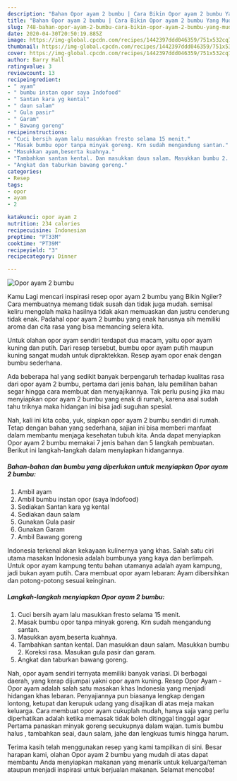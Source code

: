 ```yaml
---
description: "Bahan Opor ayam 2 bumbu | Cara Bikin Opor ayam 2 bumbu Yang Mudah Dan Praktis"
title: "Bahan Opor ayam 2 bumbu | Cara Bikin Opor ayam 2 bumbu Yang Mudah Dan Praktis"
slug: 748-bahan-opor-ayam-2-bumbu-cara-bikin-opor-ayam-2-bumbu-yang-mudah-dan-praktis
date: 2020-04-30T20:50:19.885Z
image: https://img-global.cpcdn.com/recipes/1442397ddd046359/751x532cq70/opor-ayam-2-bumbu-foto-resep-utama.jpg
thumbnail: https://img-global.cpcdn.com/recipes/1442397ddd046359/751x532cq70/opor-ayam-2-bumbu-foto-resep-utama.jpg
cover: https://img-global.cpcdn.com/recipes/1442397ddd046359/751x532cq70/opor-ayam-2-bumbu-foto-resep-utama.jpg
author: Barry Hall
ratingvalue: 3
reviewcount: 13
recipeingredient:
- " ayam"
- " bumbu instan opor saya Indofood"
- " Santan kara yg kental"
- " daun salam"
- " Gula pasir"
- " Garam"
- " Bawang goreng"
recipeinstructions:
- "Cuci bersih ayam lalu masukkan fresto selama 15 menit."
- "Masak bumbu opor tanpa minyak goreng. Krn sudah mengandung santan."
- "Masukkan ayam,beserta kuahnya."
- "Tambahkan santan kental. Dan masukkan daun salam. Masukkan bumbu 2. Koreksi rasa. Masukan gula pasir dan garam."
- "Angkat dan taburkan bawang goreng."
categories:
- Resep
tags:
- opor
- ayam
- 2

katakunci: opor ayam 2 
nutrition: 234 calories
recipecuisine: Indonesian
preptime: "PT33M"
cooktime: "PT39M"
recipeyield: "3"
recipecategory: Dinner

---
```



![Opor ayam 2 bumbu](https://img-global.cpcdn.com/recipes/1442397ddd046359/751x532cq70/opor-ayam-2-bumbu-foto-resep-utama.jpg)

Kamu Lagi mencari inspirasi resep opor ayam 2 bumbu yang Bikin Ngiler? Cara membuatnya memang tidak susah dan tidak juga mudah. semisal keliru mengolah maka hasilnya tidak akan memuaskan dan justru cenderung tidak enak. Padahal opor ayam 2 bumbu yang enak harusnya sih memiliki aroma dan cita rasa yang bisa memancing selera kita.

Untuk olahan opor ayam sendiri terdapat dua macam, yaitu opor ayam kuning dan putih. Dari resep tersebut, bumbu opor ayam putih maupun kuning sangat mudah untuk dipraktekkan. Resep ayam opor enak dengan bumbu sederhana.

Ada beberapa hal yang sedikit banyak berpengaruh terhadap kualitas rasa dari opor ayam 2 bumbu, pertama dari jenis bahan, lalu pemilihan bahan segar hingga cara membuat dan menyajikannya. Tak perlu pusing jika mau menyiapkan opor ayam 2 bumbu yang enak di rumah, karena asal sudah tahu triknya maka hidangan ini bisa jadi suguhan spesial.


Nah, kali ini kita coba, yuk, siapkan opor ayam 2 bumbu sendiri di rumah. Tetap dengan bahan yang sederhana, sajian ini bisa memberi manfaat dalam membantu menjaga kesehatan tubuh kita. Anda dapat menyiapkan Opor ayam 2 bumbu memakai 7 jenis bahan dan 5 langkah pembuatan. Berikut ini langkah-langkah dalam menyiapkan hidangannya.

<!--inarticleads1-->

##### Bahan-bahan dan bumbu yang diperlukan untuk menyiapkan Opor ayam 2 bumbu:

1. Ambil  ayam
1. Ambil  bumbu instan opor (saya Indofood)
1. Sediakan  Santan kara yg kental
1. Sediakan  daun salam
1. Gunakan  Gula pasir
1. Gunakan  Garam
1. Ambil  Bawang goreng


Indonesia terkenal akan kekayaan kulinernya yang khas. Salah satu ciri utama masakan Indonesia adalah bumbunya yang kaya dan berlimpah. Untuk opor ayam kampung tentu bahan utamanya adalah ayam kampung, jadi bukan ayam putih. Cara membuat opor ayam lebaran: Ayam dibersihkan dan potong-potong sesuai keinginan. 

<!--inarticleads2-->

##### Langkah-langkah menyiapkan Opor ayam 2 bumbu:

1. Cuci bersih ayam lalu masukkan fresto selama 15 menit.
1. Masak bumbu opor tanpa minyak goreng. Krn sudah mengandung santan.
1. Masukkan ayam,beserta kuahnya.
1. Tambahkan santan kental. Dan masukkan daun salam. Masukkan bumbu 2. Koreksi rasa. Masukan gula pasir dan garam.
1. Angkat dan taburkan bawang goreng.


Nah, opor ayam sendiri ternyata memiliki banyak variasi. Di berbagai daerah, yang kerap dijumpai yakni opor ayam kuning. Resep Opor Ayam - Opor ayam adalah salah satu masakan khas Indonesia yang menjadi hidangan khas lebaran. Penyajiannya pun biasanya lengkap dengan lontong, ketupat dan kerupuk udang yang disajikan di atas meja makan keluarga. Cara membuat opor ayam cukuplah mudah, hanya saja yang perlu diperhatikan adalah ketika memasak tidak boleh ditinggal tinggal agar Pertama panaskan minyak goreng secukupnya dalam wajan. tumis bumbu halus , tambahkan seai, daun salam, jahe dan lengkuas tumis hingga harum. 

Terima kasih telah menggunakan resep yang kami tampilkan di sini. Besar harapan kami, olahan Opor ayam 2 bumbu yang mudah di atas dapat membantu Anda menyiapkan makanan yang menarik untuk keluarga/teman ataupun menjadi inspirasi untuk berjualan makanan. Selamat mencoba!
